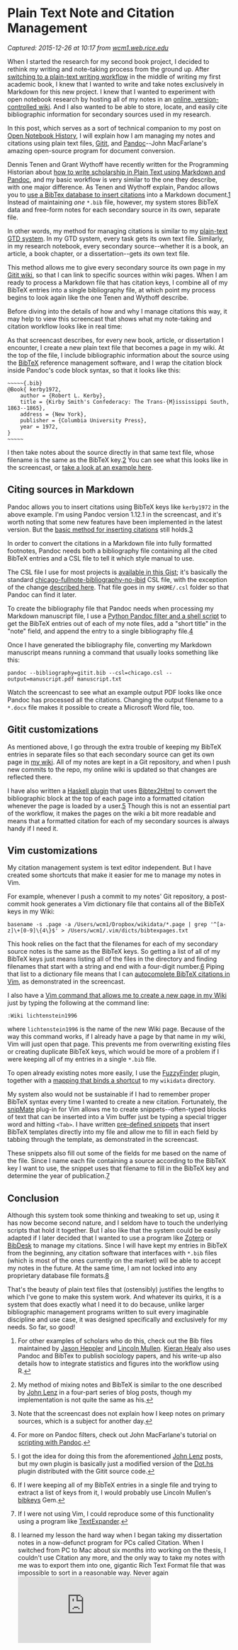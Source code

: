 # Plain Text Note and Citation Management

_Captured: 2015-12-26 at 10:17 from [wcm1.web.rice.edu](http://wcm1.web.rice.edu/plain-text-citations.html)_

When I started the research for my second book project, I decided to rethink my writing and note-taking process from the ground up. After [switching to a plain-text writing workflow](http://wcm1.web.rice.edu/my-academic-book-in-plain-text.html) in the middle of writing my first academic book, I knew that I wanted to write and take notes exclusively in Markdown for this new project. I knew that I wanted to experiment with open notebook research by hosting all of my notes in an [online, version-controlled wiki](http://wiki.wcaleb.rice.edu). And I also wanted to be able to store, locate, and easily cite bibliographic information for secondary sources used in my research.

In this post, which serves as a sort of technical companion to my post on [Open Notebook History](http://wcm1.web.rice.edu/open-notebook-history.html), I will explain how I am managing my notes and citations using plain text files, [Gitit](http://gitit.net), and [Pandoc](http://johnmacfarlane.net/pandoc/index.html)--John MacFarlane's amazing open-source program for document conversion.

Dennis Tenen and Grant Wythoff have recently written for the Programming Historian about [how to write scholarship in Plain Text using Markdown and Pandoc](http://programminghistorian.org/lessons/sustainable-authorship-in-plain-text-using-pandoc-and-markdown), and my basic workflow is very similar to the one they describe, with one major difference. As Tenen and Wythoff explain, Pandoc allows you to [use a BibTex database to insert citations](http://programminghistorian.org/lessons/sustainable-authorship-in-plain-text-using-pandoc-and-markdown#working-with-bibliographies) into a Markdown document.[1](http://wcm1.web.rice.edu/plain-text-citations.html) Instead of maintaining _one_ `*.bib` file, however, my system stores BibTeX data and free-form notes for each secondary source in its own, separate file.

In other words, my method for managing citations is similar to my [plain-text GTD system](http://wcm1.web.rice.edu/plain-text-gtd.html). In my GTD system, every task gets its own text file. Similarly, in my research notebook, every secondary source--whether it is a book, an article, a book chapter, or a dissertation--gets _its_ own text file.

This method allows me to give every secondary source its own page in my [Gitit wiki](http://wiki.wcaleb.rice.edu), so that I can link to specific sources within wiki pages. When I am ready to process a Markdown file that has citation keys, I combine all of my BibTeX entries into a single bibliography file, at which point my process begins to look again like the one Tenen and Wythoff describe.

Before diving into the details of how and why I manage citations this way, it may help to view this screencast that shows what my note-taking and citation workflow looks like in real time:

As that screencast describes, for every new book, article, or dissertation I encounter, I create a new plain text file that becomes a page in my wiki. At the top of the file, I include bibliographic information about the source using the [BibTeX](http://www.bibtex.org) reference management software, and I wrap the citation block inside Pandoc's code block syntax, so that it looks like this:
    
    
    ~~~~~{.bib}
    @Book{ kerby1972,
        author = {Robert L. Kerby},
        title = {Kirby Smith's Confederacy: The Trans-{M}ississippi South, 1863--1865},
        address = {New York},
        publisher = {Columbia University Press},
        year = 1972,
    }
    ~~~~~

I then take notes about the source directly in that same text file, whose filename is the same as the BibTeX key.[2](http://wcm1.web.rice.edu/plain-text-citations.html) You can see what this looks like in the screencast, or [take a look at an example here](http://wiki.wcaleb.rice.edu/_showraw/kerby1972).

## Citing sources in Markdown

Pandoc allows you to insert citations using BibTeX keys like `kerby1972` in the above example. I'm using Pandoc version 1.12.1 in the screencast, and it's worth noting that some new features have been implemented in the latest version. But the [basic method for inserting citations](http://johnmacfarlane.net/pandoc/README.html#citations) still holds.[3](http://wcm1.web.rice.edu/plain-text-citations.html)

In order to convert the citations in a Markdown file into fully formatted footnotes, Pandoc needs both a bibliography file containing all the cited BibTeX entries and a CSL file to tell it which style manual to use.

The CSL file I use for most projects is [available in this Gist](https://gist.github.com/wcaleb/11329328); it's basically the standard [chicago-fullnote-bibliography-no-ibid](https://github.com/citation-style-language/styles/blob/master/chicago-fullnote-bibliography-no-ibid.csl) CSL file, with the exception of the change [described here](https://gist.github.com/wcaleb/6354288). That file goes in my `$HOME/.csl` folder so that Pandoc can find it later.

To create the bibliography file that Pandoc needs when processing my Markdown manuscript file, I use a [Python Pandoc filter and a shell script](https://gist.github.com/wcaleb/9fe0116169754763a3c2) to get the BibTeX entries out of each of my note files, add a "short title" in the "note" field, and append the entry to a single bibliography file.[4](http://wcm1.web.rice.edu/plain-text-citations.html)

Once I have generated the bibliography file, converting my Markdown manuscript means running a command that usually looks something like this:
    
    
    pandoc --bibliography=gitit.bib --csl=chicago.csl --output=manuscript.pdf manuscript.txt

Watch the screencast to see what an example output PDF looks like once Pandoc has processed all the citations. Changing the output filename to a `*.docx` file makes it possible to create a Microsoft Word file, too.

## Gitit customizations

As mentioned above, I go through the extra trouble of keeping my BibTeX entries in separate files so that each secondary source can get its own page in [my wiki](http://wiki.wcaleb.rice.edu). All of my notes are kept in a Git repository, and when I push new commits to the repo, my online wiki is updated so that changes are reflected there.

I have also written a [Haskell plugin](https://github.com/wcaleb/gitit-plugins/blob/master/Bibtex2Html.hs) that uses [Bibtex2Html](https://www.lri.fr/~filliatr/bibtex2html/) to convert the bibliographic block at the top of each page into a formatted citation whenever the page is loaded by a user.[5](http://wcm1.web.rice.edu/plain-text-citations.html) Though this is not an essential part of the workflow, it makes the pages on the wiki a bit more readable and means that a formatted citation for each of my secondary sources is always handy if I need it.

## Vim customizations

My citation management system is text editor independent. But I have created some shortcuts that make it easier for me to manage my notes in Vim.

For example, whenever I push a commit to my notes' Git repository, a post-commit hook generates a Vim dictionary file that contains all of the BibTeX keys in my Wiki:
    
    
    basename -s .page -a /Users/wcm1/Dropbox/wikidata/*.page | grep '^[a-z]\+[0-9]\{4\}$' > /Users/wcm1/.vim/dicts/bibtexpages.txt

This hook relies on the fact that the filenames for each of my secondary source notes is the same as the BibTeX keys. So getting a list of all of my BibTeX keys just means listing all of the files in the directory and finding filenames that start with a string and end with a four-digit number.[6](http://wcm1.web.rice.edu/plain-text-citations.html) Piping that list to a dictionary file means that I can [autocomplete BibTeX citations in Vim](http://vim.wikia.com/wiki/Dictionary_completions), as demonstrated in the screencast.

I also have a [Vim command that allows me to create a new page in my Wiki](https://github.com/wcaleb/dotfiles/blob/master/_vim/gitit.vimrc) just by typing the following at the command line:
    
    
    :Wiki lichtenstein1996

where `lichtenstein1996` is the name of the new Wiki page. Because of the way this command works, if I already have a page by that name in my wiki, Vim will just open that page. This prevents me from overwriting existing files or creating duplicate BibTeX keys, which would be more of a problem if I were keeping all of my entries in a single `*.bib` file.

To open already existing notes more easily, I use the [FuzzyFinder](http://www.vim.org/scripts/script.php?script_id=1984) plugin, together with a [mapping that binds a shortcut](https://github.com/wcaleb/dotfiles/blob/master/_vim/fuf.vimrc) to my `wikidata` directory.

My system also would not be sustainable if I had to remember proper BibTeX syntax every time I wanted to create a new citation. Fortunately, the [snipMate](http://www.vim.org/scripts/script.php?script_id=2540) plug-in for Vim allows me to create snippets--often-typed blocks of text that can be inserted into a Vim buffer just be typing a special trigger word and hitting `<Tab>`. I have written [pre-defined snippets](https://github.com/wcaleb/dotfiles/blob/master/_vim/snippets/pandoc.snippets) that insert BibTeX templates directly into my file and allow me to fill in each field by tabbing through the template, as demonstrated in the screencast.

These snippets also fill out some of the fields for me based on the name of the file. Since I name each file containing a source according to the BibTeX key I want to use, the snippet uses that filename to fill in the BibTeX key and determine the year of publication.[7](http://wcm1.web.rice.edu/plain-text-citations.html)

## Conclusion

Although this system took some thinking and tweaking to set up, using it has now become second nature, and I seldom have to touch the underlying scripts that hold it together. But I also like that the system could be easily adapted if I later decided that I wanted to use a program like [Zotero](https://www.zotero.org) or [BibDesk](http://bibdesk.sourceforge.net) to manage my citations. Since I will have kept my entries in BibTeX from the beginning, any citation software that interfaces with `*.bib` files (which is most of the ones currently on the market) will be able to accept my notes in the future. At the same time, I am not locked into any proprietary database file formats.[8](http://wcm1.web.rice.edu/plain-text-citations.html)

That's the beauty of plain text files that (ostensibly) justifies the lengths to which I've gone to make this system work. And whatever its quirks, it is a system that does exactly what I need it to do because, unlike larger bibliographic management programs written to suit every imaginable discipline and use case, it was designed specifically and exclusively for my needs. So far, so good!

  1. For other examples of scholars who do this, check out the Bib files maintained by [Jason Heppler](https://github.com/hepplerj/bib) and [Lincoln Mullen](https://github.com/lmullen/historybib). [Kieran Healy](http://kieranhealy.org/blog/archives/2014/01/23/plain-text/) also uses Pandoc and BibTex to publish sociology papers, and his write-up also details how to integrate statistics and figures into the workflow using R.[↩](http://wcm1.web.rice.edu/plain-text-citations.html)

  2. My method of mixing notes and BibTeX is similar to the one described by [John Lenz](http://blog.wuzzeb.org/posts/2012-06-14-reference-management.html) in a four-part series of blog posts, though my implementation is not quite the same as his.[↩](http://wcm1.web.rice.edu/plain-text-citations.html)

  3. Note that the screencast does not explain how I keep notes on primary sources, which is a subject for another day.[↩](http://wcm1.web.rice.edu/plain-text-citations.html)

  4. For more on Pandoc filters, check out John MacFarlane's tutorial on [scripting with Pandoc](http://johnmacfarlane.net/pandoc/scripting.html#but-i-dont-want-to-learn-haskell).[↩](http://wcm1.web.rice.edu/plain-text-citations.html)

  5. I got the idea for doing this from the aforementioned [John Lenz](http://blog.wuzzeb.org/posts/2012-06-26-bibtex-and-gitit.html) posts, but my own plugin is basically just a modified version of the [Dot.hs](https://github.com/jgm/gitit/blob/master/plugins/Dot.hs) plugin distributed with the Gitit source code.[↩](http://wcm1.web.rice.edu/plain-text-citations.html)

  6. If I were keeping all of my BibTeX entries in a single file and trying to extract a list of keys from it, I would probably use Lincoln Mullen's [bibkeys](https://github.com/lmullen/bibkeys) Gem.[↩](http://wcm1.web.rice.edu/plain-text-citations.html)

  7. If I were not using Vim, I could reproduce some of this functionality using a program like [TextExpander](https://smilesoftware.com/TextExpander/index.html).[↩](http://wcm1.web.rice.edu/plain-text-citations.html)

  8. I learned my lesson the hard way when I began taking my dissertation notes in a now-defunct program for PCs called Citation. When I switched from PC to Mac about six months into working on the thesis, I couldn't use Citation any more, and the only way to take my notes with me was to export them into one, gigantic Rich Text Format file that was impossible to sort in a reasonable way. Never again![↩](http://wcm1.web.rice.edu/plain-text-citations.html)
